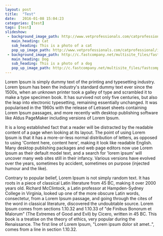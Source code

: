 ```yaml
---
layout: post
title:  "Test"
date:   2016-01-08 15:04:23
categories: [test]
tags: [test]
slideshow:
 - background_image_path: http://www.vetprofessionals.com/catprofessional/images/home-cat.jpg
   main_heading: Cat
   sub_heading: This is a photo of a cat
   pop_up_image_path: http://www.vetprofessionals.com/catprofessional/images/home-cat.jpg
 - background_image_path: http://c.fastcompany.net/multisite_files/fastcompany/poster/2014/01/3025003-poster-p-dog-2.jpg
   main_heading: Dog
   sub_heading: This is a photo of a dog
   pop_up_image_path: http://c.fastcompany.net/multisite_files/fastcompany/poster/2014/01/3025003-poster-p-dog-2.jpg
---
```


Lorem Ipsum is simply dummy text of the printing and typesetting industry. Lorem Ipsum has been the industry's standard dummy text ever since the 1500s, when an unknown printer took a galley of type and scrambled it to make a type specimen book. It has survived not only five centuries, but also the leap into electronic typesetting, remaining essentially unchanged. It was popularised in the 1960s with the release of Letraset sheets containing Lorem Ipsum passages, and more recently with desktop publishing software like Aldus PageMaker including versions of Lorem Ipsum.

It is a long established fact that a reader will be distracted by the readable content of a page when looking at its layout. The point of using Lorem Ipsum is that it has a more-or-less normal distribution of letters, as opposed to using 'Content here, content here', making it look like readable English. Many desktop publishing packages and web page editors now use Lorem Ipsum as their default model text, and a search for 'lorem ipsum' will uncover many web sites still in their infancy. Various versions have evolved over the years, sometimes by accident, sometimes on purpose (injected humour and the like).

Contrary to popular belief, Lorem Ipsum is not simply random text. It has roots in a piece of classical Latin literature from 45 BC, making it over 2000 years old. Richard McClintock, a Latin professor at Hampden-Sydney College in Virginia, looked up one of the more obscure Latin words, consectetur, from a Lorem Ipsum passage, and going through the cites of the word in classical literature, discovered the undoubtable source. Lorem Ipsum comes from sections 1.10.32 and 1.10.33 of "de Finibus Bonorum et Malorum" (The Extremes of Good and Evil) by Cicero, written in 45 BC. This book is a treatise on the theory of ethics, very popular during the Renaissance. The first line of Lorem Ipsum, "Lorem ipsum dolor sit amet..", comes from a line in section 1.10.32.